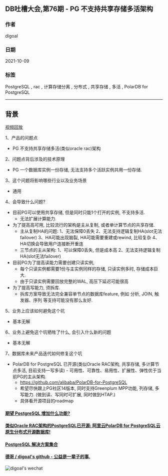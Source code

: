 ## DB吐槽大会,第76期 - PG 不支持共享存储多活架构   
  
### 作者  
digoal  
  
### 日期  
2021-10-09  
  
### 标签  
PostgreSQL , rac , 计算存储分离 , 分布式 , 共享存储 , 多活 , PolarDB for PostgreSQL      
  
----  
  
## 背景  
[视频回放]()  
  
1、产品的问题点  
- PG 不支持共享存储多活(类似oracle rac)架构   
  
2、问题点背后涉及的技术原理  
- PG 一个数据库实例一份存储, 无法支持多个活跃实例共用一份存储.   
  
3、这个问题将影响哪些行业以及业务场景  
- 通用  
  
4、会导致什么问题?  
- 目前PG可以使用共享存储, 但是同时只能1个打开的实例, 不支持多活.    
    - 无法扩展计算能力.   
- 为了提高高可用, 比较流行的架构是主从复制, 或者单计算节点的共享存储.  
    - 主从复制HA的问题: 1、无法保障0丢失 2、无法支持逻辑复制HA(slot无法failover)  3、HA可能出现脑裂, HA可能需要重建或rewind, 比较复杂 4、HA切换会导致用户连接断开重连  
    - 三节点的主从架构: 1、可以保障0丢失, 但是成本高 2、无法支持逻辑复制HA(slot无法failover)   
- 目前PG为了提高读能力需要创建只读实例,   
    - 每个只读实例都需要1份与主实例同样的存储, 只读实例多时, 存储成本巨大.  
    - 由于只读实例需要回放完整的WAL, 高压下延迟可能很高  
- 为了提高写能力, 须拆库.  
    - 拆库方案导致无法完全兼容单节点的数据库feature, 例如 分析, JOIN, 触发器、序列 等支持可能没有那么友好.    
  
5、业务上应该如何避免这个坑  
- 基本无解  
  
6、业务上避免这个坑牺牲了什么, 会引入什么新的问题  
- 基本无解  
  
7、数据库未来产品迭代如何修复这个坑  
- PolarDB for PostgreSQL 已开源(类似Oracle RAC架构, 共享存储, 多计算节点多活, 目前支持一写多读)  - 可用性、可靠性、易用性、扩展性、弹性优于当前PG的主从架构.   
    - https://github.com/alibaba/PolarDB-for-PostgreSQL  
    - 希望尽快跟上PG社区14版本, 同时支持Greenplum MPP功能, 列存储, 多写能力. (做到读、写同时可扩展, 同时做到HTAP.)    
    - 具体看开源项目的roadmap    
  
  
  
#### [期望 PostgreSQL 增加什么功能?](https://github.com/digoal/blog/issues/76 "269ac3d1c492e938c0191101c7238216")
  
  
#### [类似Oracle RAC架构的PostgreSQL已开源: 阿里云PolarDB for PostgreSQL云原生分布式开源数据库!](https://github.com/alibaba/PolarDB-for-PostgreSQL "57258f76c37864c6e6d23383d05714ea")
  
  
#### [PostgreSQL 解决方案集合](https://yq.aliyun.com/topic/118 "40cff096e9ed7122c512b35d8561d9c8")
  
  
#### [德哥 / digoal's github - 公益是一辈子的事.](https://github.com/digoal/blog/blob/master/README.md "22709685feb7cab07d30f30387f0a9ae")
  
  
![digoal's wechat](../pic/digoal_weixin.jpg "f7ad92eeba24523fd47a6e1a0e691b59")
  

